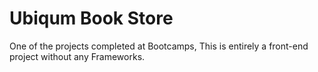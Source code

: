 # Ubiqum Book Store
One of the projects completed at Bootcamps, This is entirely a front-end project without any Frameworks.